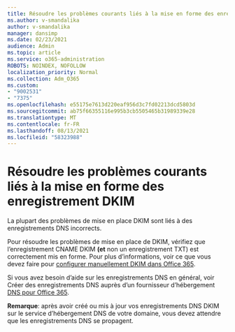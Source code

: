 ```yaml
---
title: Résoudre les problèmes courants liés à la mise en forme des enregistrement DKIM
ms.author: v-smandalika
author: v-smandalika
manager: dansimp
ms.date: 02/23/2021
audience: Admin
ms.topic: article
ms.service: o365-administration
ROBOTS: NOINDEX, NOFOLLOW
localization_priority: Normal
ms.collection: Adm_O365
ms.custom:
- "9002531"
- "7375"
ms.openlocfilehash: e55175e7613d220eaf956d3c7fd02213dcd5803d
ms.sourcegitcommit: ab75f66355116e995b3cb5505465b31989339e28
ms.translationtype: MT
ms.contentlocale: fr-FR
ms.lasthandoff: 08/13/2021
ms.locfileid: "58323988"
---
```

# <a name="fix-common-problems-with-dkim-record-formatting"></a>Résoudre les problèmes courants liés à la mise en forme des enregistrement DKIM

La plupart des problèmes de mise en place DKIM sont liés à des enregistrements DNS incorrects.

Pour résoudre les problèmes de mise en place de DKIM, vérifiez que l’enregistrement CNAME DKIM **(et** non un enregistrement TXT) est correctement mis en forme. Pour plus d’informations, voir ce que vous devez faire pour [configurer manuellement DKIM dans Office 365](https://docs.microsoft.com/microsoft-365/security/office-365-security/use-dkim-to-validate-outbound-email).

Si vous avez besoin d’aide sur les enregistrements DNS en général, voir Créer des enregistrements DNS auprès d’un fournisseur d’hébergement [DNS pour Office 365](https://docs.microsoft.com/microsoft-365/admin/get-help-with-domains/create-dns-records-at-any-dns-hosting-provider).

**Remarque**: après avoir créé ou mis à jour vos enregistrements DNS DKIM sur le service d’hébergement DNS de votre domaine, vous devez attendre que les enregistrements DNS se propagent.
